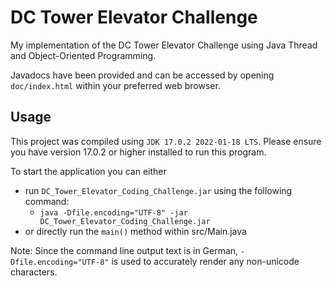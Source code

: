 # DC Tower Elevator Challenge

My implementation of the DC Tower Elevator Challenge using Java Thread and Object-Oriented Programming.

Javadocs have been provided and can be accessed by opening `doc/index.html` within your preferred web browser.

## Usage

This project was compiled using `JDK 17.0.2 2022-01-18 LTS`. Please ensure you have version 17.0.2 or higher installed to run this program.

To start the application you can either 
- run `DC_Tower_Elevator_Coding_Challenge.jar` using the following command:
  - `java -Dfile.encoding="UTF-8" -jar DC_Tower_Elevator_Coding_Challenge.jar`
- or directly run the `main()` method within src/Main.java

Note: Since the command line output text is in German, `-Dfile.encoding="UTF-8"` is used to accurately render any non-unicode characters.




